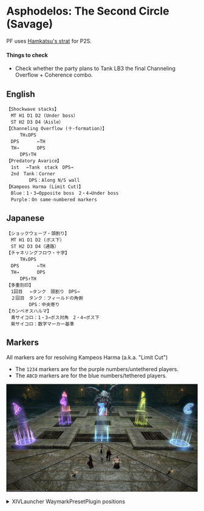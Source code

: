 # Asphodelos: The Second Circle (Savage)

PF uses [Hamkatsu's strat](https://www.youtube.com/watch?v=KJZNVq_aVzI) for P2S.

#### Things to check

- Check whether the party plans to Tank LB3 the final Channeling Overflow + Coherence combo.

## English

```text
【Shockwave stacks】
　MT H1 D1 D2 (Under boss）
　ST H2 D3 D4（Aisle）
【Channeling Overflow (十-formation)】
　　　TH↓DPS
　DPS　　　　←TH
　TH→　　　　DPS
　　　DPS↑TH
【Predatory Avarice】
　1st　 ←Tank　stack　DPS→
　2nd　Tank：Corner
　　　　　DPS：Along N/S wall
【Kampeos Harma (Limit Cut)】
　Blue：1・3→Opposite boss　2・4→Under boss
　Purple：On same-numbered markers
```

## Japanese

```text
【ショックウェーブ・頭割り】
　MT H1 D1 D2 (ボス下）
　ST H2 D3 D4（通路）
【チャネリングフロウ・十字】
　　　TH↓DPS
　DPS　　　　←TH
　TH→　　　　DPS
　　　DPS↑TH
【多重刻印】
　1回目　 ←タンク　頭割り　DPS→
　２回目　タンク：フィールドの角側
　　　　　DPS：中央寄り
【カンペオスハルマ】
　青サイコロ：1・3→ボス対角　2・4→ボス下
　紫サイコロ：数字マーカー基準
```

## Markers

All markers are for resolving Kampeos Harma (a.k.a. "Limit Cut")

- The `1234` markers are for the purple numbers/untethered players.
- The `ABCD` markers are for the blue numbers/tethered players.

![](images/markers.jpg)
<details>
  <summary>XIVLauncher WaymarkPresetPlugin positions</summary>

  ```json
  {"Name":"P2S","MapID":811,"A":{"X":87.5,"Y":0.5,"Z":87.5,"ID":0,"Active":true},"B":{"X":112.5,"Y":0.5,"Z":87.5,"ID":1,"Active":true},"C":{"X":112.5,"Y":0.5,"Z":112.5,"ID":2,"Active":true},"D":{"X":87.5,"Y":0.5,"Z":112.5,"ID":3,"Active":true},"One":{"X":100.0,"Y":0.0,"Z":90.5,"ID":4,"Active":true},"Two":{"X":109.5,"Y":0.0,"Z":100.0,"ID":5,"Active":true},"Three":{"X":100.0,"Y":0.0,"Z":109.5,"ID":6,"Active":true},"Four":{"X":90.5,"Y":0.0,"Z":100.0,"ID":7,"Active":true}}
  ```
</details>